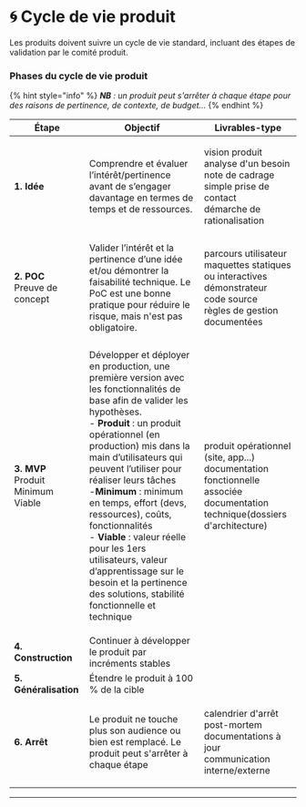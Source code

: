 # 🌀 Cycle de vie produit

Les produits doivent suivre un cycle de vie standard, incluant des étapes de validation par le comité​ produit.

### Phases du cycle de vie produit

{% hint style="info" %}
_**NB** : un produit peut s'arrêter à chaque étape pour des raisons de pertinence, de contexte, de budget..._
{% endhint %}

| Étape                                                    | Objectif                                                                                                                                                                                                                                                                                                                                                                                                                                                                                                                                                                           | Livrables-type                                                                                                                         |
| -------------------------------------------------------- | ---------------------------------------------------------------------------------------------------------------------------------------------------------------------------------------------------------------------------------------------------------------------------------------------------------------------------------------------------------------------------------------------------------------------------------------------------------------------------------------------------------------------------------------------------------------------------------- | -------------------------------------------------------------------------------------------------------------------------------------- |
| **1. Idée**                                              | Comprendre et évaluer l’intérêt/pertinence avant de s’engager davantage en termes de temps et de ressources.                                                                                                                                                                                                                                                                                                                                                                                                                                                                       | <p>vision produit<br>analyse d'un besoin<br>note de cadrage<br>simple prise de contact<br>démarche de rationalisation</p>              |
| <p><strong>2. POC</strong><br>Preuve de concept</p>      | Valider l’intérêt et la pertinence d’une idée et/ou démontrer la faisabilité technique. Le PoC est une bonne pratique pour réduire le risque, mais n'est pas obligatoire.                                                                                                                                                                                                                                                                                                                                                                                                          | <p>parcours utilisateur<br>maquettes statiques ou interactives<br>démonstrateur<br>code source<br>règles de gestion documentées</p>    |
| <p><strong>3. MVP</strong><br>Produit Minimum Viable</p> | <p>Développer et déployer en production, une première version avec les fonctionnalités de base afin de valider les hypothèses.<br>- <strong>Produit</strong> : un produit opérationnel (en production) mis dans la main d’utilisateurs qui peuvent l’utiliser pour réaliser leurs tâches<br>-<strong>Minimum</strong> : minimum en temps, effort (devs, ressources), coûts, fonctionnalités<br>- <strong>Viable</strong> : valeur réelle pour les 1ers utilisateurs, valeur d’apprentissage sur le besoin et la pertinence des solutions, stabilité fonctionnelle et technique</p> | <p>produit opérationnel (site, app...)<br>documentation fonctionnelle associée<br>documentation technique(dossiers d'architecture)</p> |
| **4. Construction**                                      | Continuer à développer le produit par incréments stables                                                                                                                                                                                                                                                                                                                                                                                                                                                                                                                           |                                                                                                                                        |
| **5. Généralisation**                                    | Étendre le produit à 100 % de la cible                                                                                                                                                                                                                                                                                                                                                                                                                                                                                                                                             |                                                                                                                                        |
| **6. Arrêt**                                             | Le produit ne touche plus son audience ou bien est remplacé. Le produit peut s'arrêter à chaque étape                                                                                                                                                                                                                                                                                                                                                                                                                                                                              | <p>calendrier d'arrêt<br>post-mortem<br>documentations à jour<br>communication interne/externe</p>                                     |

***
